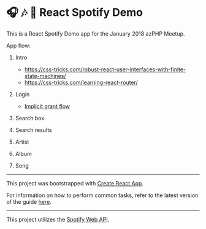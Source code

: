 # 🎧 🎶 📲 React Spotify Demo

This is a React Spotify Demo app for the January 2018 azPHP Meetup.

App flow:

1. Intro

   * https://css-tricks.com/robust-react-user-interfaces-with-finite-state-machines/
   * https://css-tricks.com/learning-react-router/

1. Login

   * [Implicit grant flow](https://developer.spotify.com/web-api/authorization-guide/#implicit_grant_flow)

1. Search box
1. Search results
1. Artist
1. Album
1. Song

---

This project was bootstrapped with [Create React App](https://github.com/facebookincubator/create-react-app).

For information on how to perform common tasks, refer to the latest version of the guide [here](https://github.com/facebookincubator/create-react-app/blob/master/packages/react-scripts/template/README.md).

---

This project utilizes the [Spotify Web API](https://developer.spotify.com/web-api/).
